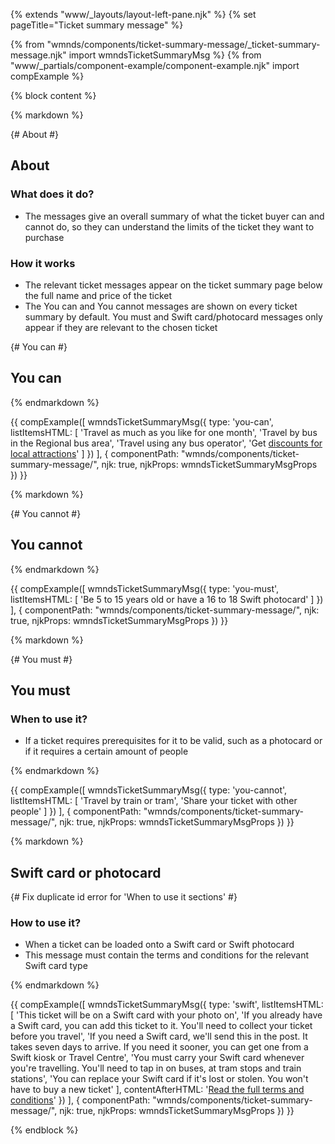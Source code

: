 {% extends "www/_layouts/layout-left-pane.njk" %}
{% set pageTitle="Ticket summary message" %}

{% from "wmnds/components/ticket-summary-message/_ticket-summary-message.njk" import wmndsTicketSummaryMsg %}
{% from "www/_partials/component-example/component-example.njk" import compExample %}

{% block content %}

{% markdown %}

{# About #}

## About

### What does it do?

- The messages give an overall summary of what the ticket buyer can and cannot do, so they can understand the limits of the ticket they want to purchase

### How it works

- The relevant ticket messages appear on the ticket summary page below the full name and price of the ticket
- The You can and You cannot messages are shown on every ticket summary by default. You must and Swift card/photocard messages only appear if they are relevant to the chosen ticket

{# You can #}

## You can

{% endmarkdown %}

{{
  compExample([
    wmndsTicketSummaryMsg({
      type: 'you-can',
      listItemsHTML: [
        'Travel as much as you like for one month',
        'Travel by bus in the Regional bus area',
        'Travel using any bus operator',
        'Get <a href="#">discounts for local attractions</a>'
      ]
    })
  ],
  {
    componentPath: "wmnds/components/ticket-summary-message/",
    njk: true,
    njkProps: wmndsTicketSummaryMsgProps
  })
}}

{% markdown %}

{# You cannot #}

## You cannot

{% endmarkdown %}

{{
  compExample([
    wmndsTicketSummaryMsg({
      type: 'you-must',
      listItemsHTML: [
        'Be 5 to 15 years old or have a 16 to 18 Swift photocard'
      ]
    })
  ],
  {
    componentPath: "wmnds/components/ticket-summary-message/",
    njk: true,
    njkProps: wmndsTicketSummaryMsgProps
  })
}}

{% markdown %}

{# You must #}

## You must

### When to use it?

- If a ticket requires prerequisites for it to be valid, such as a photocard or if it requires a certain amount of people

{% endmarkdown %}

{{
  compExample([
    wmndsTicketSummaryMsg({
      type: 'you-cannot',
      listItemsHTML: [
        'Travel by train or tram',
        'Share your ticket with other people'
      ]
    })
  ],
  {
    componentPath: "wmnds/components/ticket-summary-message/",
    njk: true,
    njkProps: wmndsTicketSummaryMsgProps
  })
}}

{% markdown %}

## Swift card or photocard

{# Fix duplicate id error for 'When to use it sections' #}

<h3 id="when-to-use-it-swift">How to use it?</h3>

- When a ticket can be loaded onto a Swift card or Swift photocard
- This message must contain the terms and conditions for the relevant Swift card type

{% endmarkdown %}

{{
  compExample([
    wmndsTicketSummaryMsg({
      type: 'swift',
      listItemsHTML: [
        'This ticket will be on a Swift card with your photo on',
        'If you already have a Swift card, you can add this ticket to it. You\'ll need to collect your ticket before you travel',
        'If you need a Swift card, we\'ll send this in the post. It takes seven days to arrive. If you need it sooner, you can get one from a Swift kiosk or Travel Centre',
        'You must carry your Swift card whenever you\'re travelling. You\'ll need to tap in on buses, at tram stops and train stations',
        'You can replace your Swift card if it\'s lost or stolen. You won\'t have to buy a new ticket'
      ],
      contentAfterHTML: '<a href="#">Read the full terms and conditions</a>'
    })
  ],
  {
    componentPath: "wmnds/components/ticket-summary-message/",
    njk: true,
    njkProps: wmndsTicketSummaryMsgProps
  })
}}

{% endblock %}
